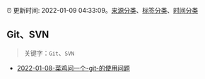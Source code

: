 :alarm_clock: 更新时间: 2022-01-09 04:33:09。[来源分类](../README.md)、[标签分类](../TAGS.md)、[时间分类](../TIMELINE.md)

## Git、SVN


> 关键字：`Git`、`SVN`



- [2022-01-08-菜鸡问一个-git-的使用问题](https://www.v2ex.com/t/827063) 
